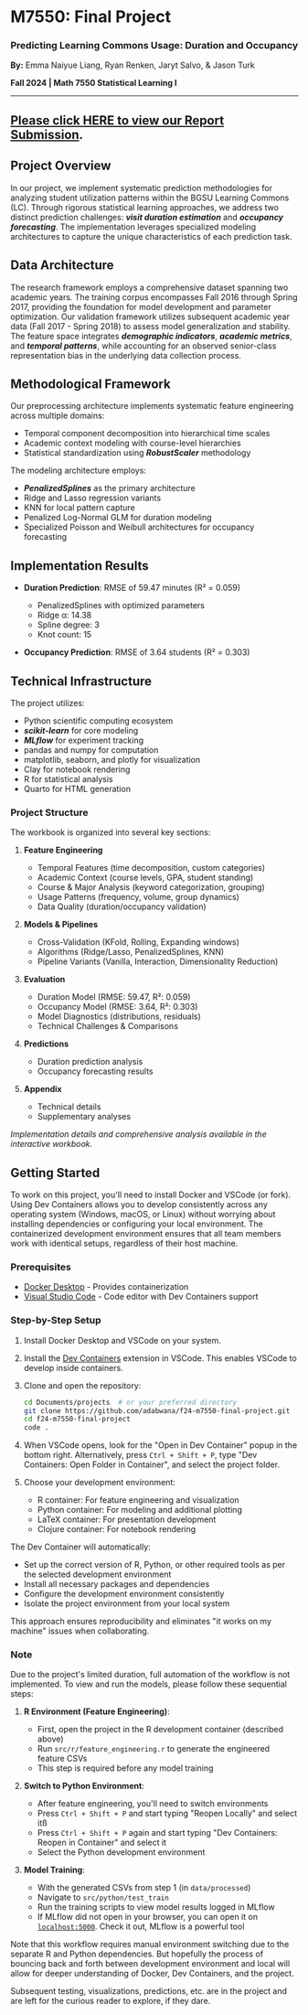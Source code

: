 # M7550: Final Project

### Predicting Learning Commons Usage: Duration and Occupancy

**By:** Emma Naiyue Liang, Ryan Renken, Jaryt Salvo, & Jason Turk

**Fall 2024 | Math 7550 Statistical Learning I**

*************

## **[Please click HERE to view our Report Submission](https://adabwana.github.io/f24-m7550-final-project/).**

## Project Overview

In our project, we implement systematic prediction methodologies for analyzing student utilization patterns within the BGSU Learning Commons (LC). Through rigorous statistical learning approaches, we address two distinct prediction challenges: **_visit duration estimation_** and **_occupancy forecasting_**. The implementation leverages specialized modeling architectures to capture the unique characteristics of each prediction task.

## Data Architecture

The research framework employs a comprehensive dataset spanning two academic years. The training corpus encompasses Fall 2016 through Spring 2017, providing the foundation for model development and parameter optimization. Our validation framework utilizes subsequent academic year data (Fall 2017 - Spring 2018) to assess model generalization and stability. The feature space integrates **_demographic indicators_**, **_academic metrics_**, and **_temporal patterns_**, while accounting for an observed senior-class representation bias in the underlying data collection process.

## Methodological Framework

Our preprocessing architecture implements systematic feature engineering across multiple domains:

- Temporal component decomposition into hierarchical time scales
- Academic context modeling with course-level hierarchies
- Statistical standardization using **_RobustScaler_** methodology

The modeling architecture employs:
- **_PenalizedSplines_** as the primary architecture
- Ridge and Lasso regression variants
- KNN for local pattern capture
- Penalized Log-Normal GLM for duration modeling
- Specialized Poisson and Weibull architectures for occupancy forecasting

## Implementation Results

- **Duration Prediction**: RMSE of 59.47 minutes (R² = 0.059)
  - PenalizedSplines with optimized parameters
  - Ridge α: 14.38
  - Spline degree: 3
  - Knot count: 15

- **Occupancy Prediction**: RMSE of 3.64 students (R² = 0.303)

## Technical Infrastructure

The project utilizes:
- Python scientific computing ecosystem
- **_scikit-learn_** for core modeling
- **_MLflow_** for experiment tracking
- pandas and numpy for computation
- matplotlib, seaborn, and plotly for visualization
- Clay for notebook rendering
- R for statistical analysis
- Quarto for HTML generation

### Project Structure

The workbook is organized into several key sections:

1. **Feature Engineering**
   - Temporal Features (time decomposition, custom categories)
   - Academic Context (course levels, GPA, student standing)
   - Course & Major Analysis (keyword categorization, grouping)
   - Usage Patterns (frequency, volume, group dynamics)
   - Data Quality (duration/occupancy validation)

2. **Models & Pipelines**
   - Cross-Validation (KFold, Rolling, Expanding windows)
   - Algorithms (Ridge/Lasso, PenalizedSplines, KNN)
   - Pipeline Variants (Vanilla, Interaction, Dimensionality Reduction)

3. **Evaluation**
   - Duration Model (RMSE: 59.47, R²: 0.059)
   - Occupancy Model (RMSE: 3.64, R²: 0.303)
   - Model Diagnostics (distributions, residuals)
   - Technical Challenges & Comparisons

4. **Predictions**
   - Duration prediction analysis
   - Occupancy forecasting results

5. **Appendix**
   - Technical details
   - Supplementary analyses

*Implementation details and comprehensive analysis available in the interactive workbook.*

## Getting Started

To work on this project, you'll need to install Docker and VSCode (or fork). Using Dev Containers allows you to develop consistently across any operating system (Windows, macOS, or Linux) without worrying about installing dependencies or configuring your local environment. The containerized development environment ensures that all team members work with identical setups, regardless of their host machine.

### Prerequisites
- [Docker Desktop](https://docs.docker.com/get-docker/) - Provides containerization
- [Visual Studio Code](https://code.visualstudio.com/) - Code editor with Dev Containers support

### Step-by-Step Setup

1. Install Docker Desktop and VSCode on your system.

2. Install the [Dev Containers](https://marketplace.visualstudio.com/items?itemName=ms-vscode-remote.remote-containers) extension in VSCode. This enables VSCode to develop inside containers.

3. Clone and open the repository:
   ```bash
   cd Documents/projects  # or your preferred directory
   git clone https://github.com/adabwana/f24-m7550-final-project.git
   cd f24-m7550-final-project
   code .
   ```

4. When VSCode opens, look for the "Open in Dev Container" popup in the bottom right. Alternatively, press `Ctrl + Shift + P`, type "Dev Containers: Open Folder in Container", and select the project folder.

5. Choose your development environment:
   - R container: For feature engineering and visualization
   - Python container: For modeling and additional plotting
   - LaTeX container: For presentation development
   - Clojure container: For notebook rendering

The Dev Container will automatically:
- Set up the correct version of R, Python, or other required tools as per the selected development environment
- Install all necessary packages and dependencies
- Configure the development environment consistently
- Isolate the project environment from your local system

This approach ensures reproducibility and eliminates "it works on my machine" issues when collaborating.

### Note

Due to the project's limited duration, full automation of the workflow is not implemented. To view and run the models, please follow these sequential steps:

1. **R Environment (Feature Engineering)**:
   - First, open the project in the R development container (described above)
   - Run `src/r/feature_engineering.r` to generate the engineered feature CSVs
   - This step is required before any model training

2. **Switch to Python Environment**:
   - After feature engineering, you'll need to switch environments
   - Press `Ctrl + Shift + P` and start typing "Reopen Locally" and select itß
   - Press `Ctrl + Shift + P` again and start typing "Dev Containers: Reopen in Container" and select it
   - Select the Python development environment

3. **Model Training**:
   - With the generated CSVs from step 1 (in `data/processed`)
   - Navigate to `src/python/test_train`
   - Run the training scripts to view model results logged in MLflow
   - If MLflow did not open in your browser, you can open it on [`localhost:5000`](http://localhost:5000). Check it out, MLflow is a powerful tool

Note that this workflow requires manual environment switching due to the separate R and Python dependencies. But hopefully the process of bouncing back and forth between development environment and local will allow for deeper understanding of Docker, Dev Containers, and the project.

Subsequent testing, visualizations, predictions, etc. are in the project and are left for the curious reader to explore, if they dare.